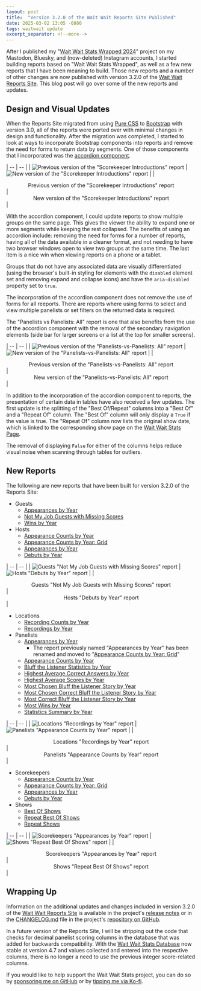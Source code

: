 ```yaml
---
layout: post
title:  "Version 3.2.0 of the Wait Wait Reports Site Published"
date: 2025-03-02 13:05 -0800
tags: waitwait update
excerpt_separator: <!--more-->
---
```


After I published my "[Wait Wait Stats Wrapped 2024](https://www.flickr.com/photos/questionlp/albums/72177720322647930)" project on my Mastodon, Bluesky, and (now-deleted) Instagram accounts, I started building reports based on "Wait Wait Stats Wrapped", as well as a few new reports that I have been meaning to build. Those new reports and a number of other changes are now published with version 3.2.0 of the [Wait Wait Reports Site](https://reports.wwdt.me/). This blog post will go over some of the new reports and updates.

<!--more-->

## Design and Visual Updates

When the Reports Site migrated from using [Pure CSS](https://pure-css.github.io/) to [Bootstrap](https://getbootstrap.com/) with version 3.0, all of the reports were ported over with minimal changes in design and functionality. After the migration was completed, I started to look at ways to incorporate Bootstrap components into reports and remove the need for forms to return data by segments. One of those components that I incorporated was the [accordion component](https://getbootstrap.com/docs/5.3/components/accordion/).

| -- | -- |
| ![Previous version of the "Scorekeeper Introductions" report](/assets/images/waitwait/reports-v320/scorekeepers-introductions-old.png 'Previous version of the "Scorekeeper Introductions" report') | ![New version of the "Scorekeeper Introductions" report](/assets/images/waitwait/reports-v320/scorekeepers-introductions-new.png 'Current version of the "Scorekeeper Introductions" report') |
| <center>Previous version of the "Scorekeeper Introductions" report</center> | <center>New version of the "Scorekeeper Introductions" report</center> |

With the accordion component, I could update reports to show multiple groups on the same page. This gives the viewer the ability to expand one or more segments while keeping the rest collapsed. The benefits of using an accordion include: removing the need for forms for a number of reports, having all of the data available in a cleaner format, and not needing to have two browser windows open to view two groups at the same time. The last item is a nice win when viewing reports on a phone or a tablet.

Groups that do not have any associated data are visually differentiated (using the browser's built-in styling for elements with the `disabled` element set and removing expand and collapse icons) and have the `aria-disabled` property set to `true`.

The incorporation of the accordion component does not remove the use of forms for all reeports. There are reports where using forms to select and view multiple panelists or set filters on the returned data is required.

The "Panelists vs Panelists: All" report is one that also benefits from the use of the accordion component with the removal of the secondary navigation elements (side bar for larger screens or a list at the top for smaller screens).

| -- | -- |
| ![Previous version of the "Panelists-vs-Panelists: All" report](/assets/images/waitwait/reports-v320/panelist-vs-panelist-all-old.png 'Previous version of the "Panelists-vs-Panelists: All" report') | ![New version of the "Panelists-vs-Panelists: All" report](/assets/images/waitwait/reports-v320/panelist-vs-panelist-all-new.png 'New version of the "Panelists-vs-Panelists: All" report') |
| <center>Previous version of the "Panelists-vs-Panelists: All" report</center> | <center>New version of the "Panelists-vs-Panelists: All" report</center> |

In addition to the incorporation of the accordion component to reports, the presentation of certain data in tables have also received a few updates. The first update is the splitting of the "Best Of/Repeat" columns into a "Best Of" and a "Repeat Of" column. The "Best Of" column will only display a `True` if the value is true. The "Repeat Of" column now lists the original show date, which is linked to the corresponding show page on the [Wait Wait Stats Page](https://stats.wwdt.me/).

The removal of displaying `False` for either of the columns helps reduce visual noise when scanning through tables for outliers.

## New Reports

The following are new reports that have been built for version 3.2.0 of the Reports Site:

- Guests
  - [Appearances by Year](https://reports.wwdt.me/guests/appearances-by-year)
  - [Not My Job Guests with Missing Scores](https://reports.wwdt.me/guests/not-my-job-guests-missing-scores)
  - [Wins by Year](https://reports.wwdt.me/guests/wins-by-year)
- Hosts
  - [Appearance Counts by Year](https://reports.wwdt.me/hosts/appearance-counts-by-year)
  - [Appearance Counts by Year: Grid](https://reports.wwdt.me/hosts/appearance-counts-by-year/grid)
  - [Appearances by Year](https://reports.wwdt.me/hosts/appearances-by-year)
  - [Debuts by Year](https://reports.wwdt.me/hosts/debuts-by-year)

| -- | -- |
| ![Guests "Not My Job Guests with Missing Scores" report](/assets/images/waitwait/reports-v320/guests-missing-scores.png 'Guests "Not My Job Guests with Missing Scores" report') | ![Hosts "Debuts by Year" report](/assets/images/waitwait/reports-v320/hosts-debuts-by-year.png 'Hosts "Debuts by Year" report') |
| <center>Guests "Not My Job Guests with Missing Scores" report</center> | <center>Hosts "Debuts by Year" report</center> |

- Locations
  - [Recording Counts by Year](https://reports.wwdt.me/locations/recording-counts-by-year)
  - [Recordings by Year](https://reports.wwdt.me/locations/recordings-by-year)
- Panelists
  - [Appearances by Year](https://reports.wwdt.me/panelists/appearances-by-year)
    - The report previously named "Appearances by Year" has been renamed and moved to "[Appearance Counts by Year: Grid](https://reports.wwdt.me/panelists/appearance-counts-by-year/grid)"
  - [Appearance Counts by Year](https://reports.wwdt.me/panelists/appearance-counts-by-year)
  - [Bluff the Listener Statistics by Year](https://reports.wwdt.me/panelists/bluff-the-listener-statistics-by-year)
  - [Highest Average Correct Answers by Year](https://reports.wwdt.me/panelists/highest-average-correct-answers-by-year)
  - [Highest Average Scores by Year](https://reports.wwdt.me/panelists/highest-average-scores-by-year)
  - [Most Chosen Bluff the Listener Story by Year](https://reports.wwdt.me/panelists/most-chosen-bluff-the-listener-by-year)
  - [Most Chosen Correct Bluff the Listener Story by Year](https://reports.wwdt.me/panelists/most-chosen-correct-bluff-the-listener-by-year)
  - [Most Correct Bluff the Listener Story by Year](https://reports.wwdt.me/panelists/most-correct-bluff-the-listener-by-year)
  - [Most Wins by Year](https://reports.wwdt.me/panelists/most-wins-by-year)
  - [Statistics Summary by Year](https://reports.wwdt.me/panelists/statistics-summary-by-year)

| -- | -- |
| ![Locations "Recordings by Year" report](/assets/images/waitwait/reports-v320/locations-recordings-by-year.png 'Locations "Recordings by Year" report') | ![Panelists "Appearance Counts by Year" report](/assets/images/waitwait/reports-v320/panelists-appearance-counts-by-year.png 'Panelists "Appearance Counts by Year" report') |
| <center>Locations "Recordings by Year" report</center> | <center>Panelists "Appearance Counts by Year" report</center> |

- Scorekeepers
  - [Appearance Counts by Year](https://reports.wwdt.me/scorekeepers/appearance-counts-by-year)
  - [Appearance Counts by Year: Grid](https://reports.wwdt.me/scorekeepers/appearance-counts-by-year/grid)
  - [Appearances by Year](https://reports.wwdt.me/scorekeepers/appearances-by-year)
  - [Debuts by Year](https://reports.wwdt.me/scorekeepers/debuts-by-year)
- Shows
  - [Best Of Shows](https://reports.wwdt.me/shows/best-of-shows)
  - [Repeat Best Of Shows](https://reports.wwdt.me/shows/repeat-best-of-shows)
  - [Repeat Shows](https://reports.wwdt.me/shows/repeat-shows)

| -- | -- |
| ![Scorekeepers "Appearances by Year" report](/assets/images/waitwait/reports-v320/scorekeeper-appearances-by-year.png 'Scorekeepers "Appearances by Year" report') | ![Shows "Repeat Best Of Shows" report](/assets/images/waitwait/reports-v320/shows-repeat-best-of.png 'Shows "Repeat Best Of Shows" report') |
| <center>Scorekeepers "Appearances by Year" report</center> | <center>Shows "Repeat Best Of Shows" report</center> |

## Wrapping Up

Information on the additional updates and changes included in version 3.2.0 of the [Wait Wait Reports Site](https://reports.wwdt.me/) is available in the project's [release notes](https://github.com/questionlp/reports.wwdt.me/releases/tag/v3.2.0) or in the [CHANGELOG.md](https://github.com/questionlp/reports.wwdt.me/blob/main/CHANGELOG.md) file in the project's [repository on GitHub](https://github.com/questionlp/reports.wwdt.me).

In a future version of the Reports Site, I will be stripping out the code that checks for decimal panelist scoring columns in the database that was added for backwards compatibility. With the [Wait Wait Stats Database](https://github.com/questionlp/wwdtm_database) now stable at version 4.7 and values collected and entered into the respective columns, there is no longer a need to use the previous integer score-related columns.

If you would like to help support the Wait Wait Stats project, you can do so by [sponsoring me on GitHub](https://github.com/sponsors/questionlp) or by [tipping me via Ko-fi](https://ko-fi.com/questionlp).
